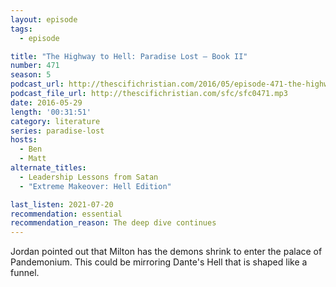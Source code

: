 ```yaml
---
layout: episode
tags:
  - episode

title: "The Highway to Hell: Paradise Lost – Book II"
number: 471
season: 5
podcast_url: http://thescifichristian.com/2016/05/episode-471-the-highway-to-hell-paradise-lost-book-ii/
podcast_file_url: http://thescifichristian.com/sfc/sfc0471.mp3
date: 2016-05-29
length: '00:31:51'
category: literature
series: paradise-lost
hosts:
  - Ben
  - Matt
alternate_titles:
  - Leadership Lessons from Satan
  - "Extreme Makeover: Hell Edition"

last_listen: 2021-07-20
recommendation: essential
recommendation_reason: The deep dive continues
---
```


Jordan pointed out that Milton has the demons shrink to enter the palace of Pandemonium. This could be mirroring Dante's Hell that is shaped like a funnel.